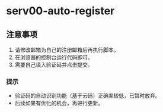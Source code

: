 # **serv00-auto-register**

## **注意事项**  
1. 请修改邮箱为自己的注册邮箱后再执行脚本。  
2. 在浏览器的控制台运行代码即可。
3. 需要自己填入验证码并点击提交。

### **提示**  
- 验证码的自动识别功能（基于云码）正确率较低，已暂时放弃。  
- 后续如果有优化的机会，再进行更新。  
